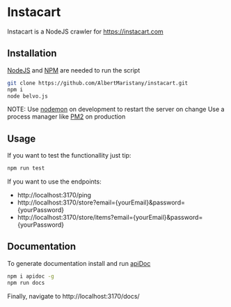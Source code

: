 # Instacart

Instacart is a NodeJS crawler for https://instacart.com

## Installation

[NodeJS](https://nodejs.org/en/) and [NPM](https://www.npmjs.com/get-npm) are needed to run the script

```bash
git clone https://github.com/AlbertMaristany/instacart.git
npm i
node belvo.js
```

NOTE: Use [nodemon](https://www.npmjs.com/package/nodemon) on development to restart the server on change
Use a process manager like [PM2](http://pm2.keymetrics.io/) on production

## Usage

If you want to test the functionallity just tip:
```bash
npm run test
```

If you want to use the endpoints:
- http://localhost:3170/ping
- http://localhost:3170/store?email={yourEmail}&password={yourPassword}
- http://localhost:3170/store/items?email={yourEmail}&password={yourPassword}

## Documentation

To generate documentation install and run [apiDoc](http://apidocjs.com/)

```bash
npm i apidoc -g
npm run docs
```

Finally, navigate to http://localhost:3170/docs/